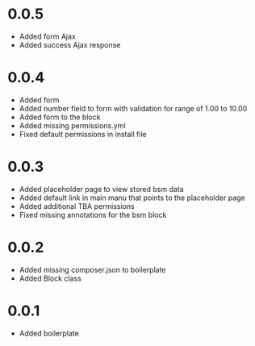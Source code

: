 # 0.0.5
- Added form Ajax
- Added success Ajax response

# 0.0.4
- Added form
- Added number field to form with validation for range of 1.00 to 10.00
- Added form to the block
- Added missing permissions.yml
- Fixed default permissions in install file

# 0.0.3
- Added placeholder page to view stored bsm data
- Added default link in main manu that points to the placeholder page
- Added additional TBA permissions
- Fixed missing annotations for the bsm block

# 0.0.2
- Added missing composer.json to boilerplate
- Added Block class

# 0.0.1
- Added boilerplate
